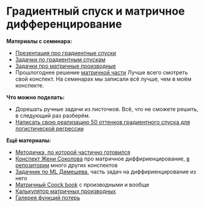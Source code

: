 # Градиентный спуск и матричное дифференцирование

__Материалы с семинара:__

* [Презентация про градиентные спуски](https://github.com/FUlyankin/neural_nets_econ/blob/master/sem03_matrix_diff/nn_slides_2.pdf)
* [Задачки по градиентным спускам](https://github.com/FUlyankin/neural_nets_econ/blob/master/sem03_matrix_diff/tasks_02_grad.pdf)
* [Задачки про матричные производные](https://github.com/FUlyankin/neural_nets_econ/blob/master/sem03_matrix_diff/tasks_03_matrix_diff.pdf)
* Прошлогоднее решение [матричной части](https://github.com/FUlyankin/neural_nets_econ/blob/master/sem03_matrix_diff/matrix_diff.pdf) Лучше всего смотреть свой конспект. На семинарах мы записали всё лучше, чем в моём конспекте.

__Что можно поделать:__

* Дорешать ручные задачи из листочков. Всё, что не сможете решить, в следующий раз разберём.
* [Написать свою реализацию 50 оттенков градиентного спуска для логистической регрессии](https://github.com/FUlyankin/neural_nets_econ/blob/master/sem03_matrix_diff/HW2_gradient.ipynb)


__Ещё материалы:__

* [Методичка, по которой частично готовился](http://www.machinelearning.ru/wiki/images/5/50/MOMO17_Seminar2.pdf)
* [Конспект Жени Соколова](https://github.com/esokolov/ml-course-hse/blob/master/2017-fall/seminars/sem02-linregr-part1.pdf) про матричное диффириенцирование, [в репозитории](https://github.com/esokolov/ml-course-msu) много других конспектов
* [Задачник по ML Демешева,](https://github.com/bdemeshev/mlearn_pro/blob/master/mlearn_pro.pdf) часть задач на диффириенцирование из него
* [Матричный Coock book](https://www.math.uwaterloo.ca/~hwolkowi/matrixcookbook.pdf) с производными и вообще
* [Калькулятор матричных производных](http://www.matrixcalculus.org/)
* [Галерея функций потерь](https://losslandscape.com/)
